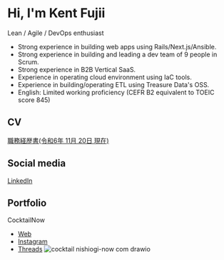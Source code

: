 # Hi, I'm Kent Fujii

Lean / Agile / DevOps enthusiast

- Strong experience in building web apps using Rails/Next.js/Ansible.
- Strong experience in building and leading a dev team of 9 people in Scrum.
- Strong experience in B2B Vertical SaaS.
- Experience in operating cloud environment using IaC tools.
- Experience in building/operating ETL using Treasure Data's OSS.
- English: Limited working proficiency (CEFR B2 equivalent to TOEIC score 845)

## CV

[職務経歴書(令和6年 11月 20日 現在)](https://github.com/user-attachments/files/17913615/2024.docx.pdf)


## Social media

[LinkedIn](https://www.linkedin.com/in/KentFujii/)

## Portfolio

CocktailNow
- [Web](https://cocktail.nishiogi-now.com)
- [Instagram](https://www.instagram.com/cocktail_now_)
- [Threads](https://www.threads.net/@cocktail_now_)
![cocktail nishiogi-now com drawio](https://github.com/KentFujii/KentFujii/assets/10591076/f64e7ef6-0fa1-447a-ada3-99e950f82f6d)
